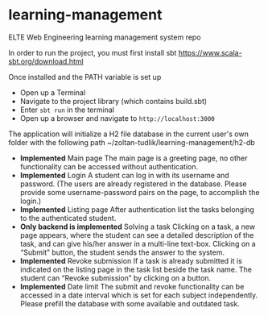 # learning-management
ELTE Web Engineering learning management system repo

In order to run the project, you must first install sbt
https://www.scala-sbt.org/download.html

Once installed and the PATH variable is set up

- Open up a Terminal
- Navigate to the project library (which contains build.sbt)
- Enter `sbt run` in the terminal
- Open up a browser and navigate to `http://localhost:3000`

The application will initialize a H2 file database in the current user's own folder with the following path
~/zoltan-tudlik/learning-management/h2-db

- **Implemented** Main page The main page is a greeting page, no other functionality can be accessed without authentication.
- **Implemented** Login A student can log in with its username and password. (The users are already registered in the database. Please provide some username-password pairs on the page, to accomplish the login.)
- **Implemented** Listing page After authentication list the tasks belonging to the authenticated student.
- **Only backend is implemented** Solving a task Clicking on a task, a new page appears, where the student can see a detailed description of the task, and can give his/her answer in a multi-line text-box. Clicking on a “Submit” button, the student sends the answer to the system.
- **Implemented** Revoke submission If a task is already submitted it is indicated on the listing page in the task list beside the task name. The student can “Revoke submission” by clicking on a button.
- **Implemented** Date limit The submit and revoke functionality can be accessed in a date interval which is set for each subject independently. Please prefill the database with some available and outdated task.

